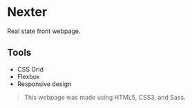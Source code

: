 # Nexter

Real state front webpage.

## Tools

- CSS Grid
- Flexbox
- Responsive design

>This webpage was made using HTML5, CSS3, and Sass.
